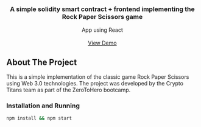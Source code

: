 <h3 align="center">A simple solidity smart contract + frontend implementing the Rock Paper Scissors game</h3>

  <p align="center">
    App using React
    <br />
    <br />
    <a href="https://rps-blue.vercel.app/">View Demo</a>
  </p>

## About The Project

This is a simple implementation of the classic game Rock Paper Scissors using Web 3.0 technologies. 
The project was developed by the Crypto Titans team as part of the ZeroToHero bootcamp.

### Installation and Running

   ```sh
   npm install && npm start
   ```
